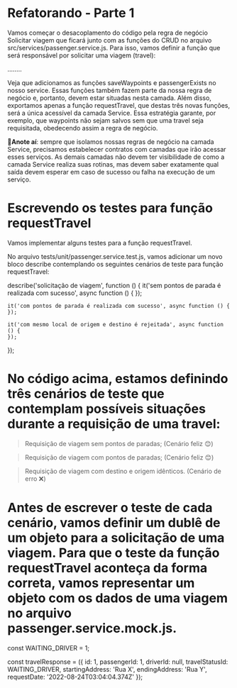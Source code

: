 # Refatorando - Parte 1

Vamos começar o desacoplamento do código pela regra de negócio Solicitar viagem que ficará junto com as funções do CRUD no arquivo src/services/passenger.service.js. Para isso, vamos definir a função que será responsável por solicitar uma viagem (travel):


........

Veja que adicionamos as funções saveWaypoints e passengerExists no nosso service. Essas funções também fazem parte da nossa regra de negócio e, portanto, devem estar situadas nesta camada. Além disso, exportamos apenas a função requestTravel, que destas três novas funções, será a única acessível da camada Service. Essa estratégia garante, por exemplo, que waypoints não sejam salvos sem que uma travel seja requisitada, obedecendo assim a regra de negócio.

📝**Anote aí**: sempre que isolamos nossas regras de negócio na camada Service, precisamos estabelecer contratos com camadas que irão acessar esses serviços. As demais camadas não devem ter visibilidade de como a camada Service realiza suas rotinas, mas devem saber exatamente qual saída devem esperar em caso de sucesso ou falha na execução de um serviço.


# Escrevendo os testes para função requestTravel

Vamos implementar alguns testes para a função requestTravel.

No arquivo tests/unit/passenger.service.test.js, vamos adicionar um novo bloco describe contemplando os seguintes cenários de teste para função requestTravel:


  describe('solicitação de viagem', function () {
    it('sem pontos de parada é realizada com sucesso', async function () {
    });

    it('com pontos de parada é realizada com sucesso', async function () {
    });

    it('com mesmo local de origem e destino é rejeitada', async function () {
    });
  });

# No código acima, estamos definindo três cenários de teste que contemplam possíveis situações durante a requisição de uma travel:

  > Requisição de viagem sem pontos de paradas; (Cenário feliz 😊)

  > Requisição de viagem com pontos de paradas; (Cenário feliz 😊)

  > Requisição de viagem com destino e origem idênticos. (Cenário de erro ❌)

# Antes de escrever o teste de cada cenário, vamos definir um dublê de um objeto para a solicitação de uma viagem. Para que o teste da função requestTravel aconteça da forma correta, vamos representar um objeto com os dados de uma viagem no arquivo passenger.service.mock.js.


const WAITING_DRIVER = 1;

const travelResponse = ({
  id: 1,
  passengerId: 1,
  driverId: null,
  travelStatusId: WAITING_DRIVER,
  startingAddress: 'Rua X',
  endingAddress: 'Rua Y',
  requestDate: '2022-08-24T03:04:04.374Z'
});













